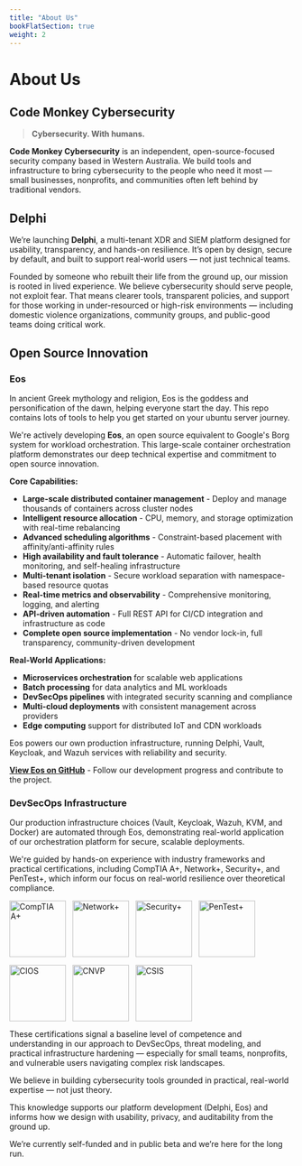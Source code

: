 ```yaml
---
title: "About Us"
bookFlatSection: true
weight: 2
---
```


# About Us

## Code Monkey Cybersecurity

> **Cybersecurity. With humans.**

**Code Monkey Cybersecurity** is an independent, open-source-focused security company based in Western Australia. We build tools and infrastructure to bring  cybersecurity to the people who need it most — small businesses, nonprofits, and communities often left behind by traditional vendors.

## Delphi

We’re launching **Delphi**, a multi-tenant XDR and SIEM platform designed for usability, transparency, and hands-on resilience. It’s open by design, secure by default, and built to support real-world users — not just technical teams.

Founded by someone who rebuilt their life from the ground up, our mission is rooted in lived experience. We believe cybersecurity should serve people, not exploit fear. That means clearer tools, transparent policies, and support for those working in under-resourced or high-risk environments — including domestic violence organizations, community groups, and public-good teams doing critical work.

## Open Source Innovation

### Eos

In ancient Greek mythology and religion, Eos is the goddess and personification of the dawn, helping everyone start the day. This repo contains lots of tools to help you get started on your ubuntu server journey.

We're actively developing **Eos**, an open source equivalent to Google's Borg system for workload orchestration. This large-scale container orchestration platform demonstrates our deep technical expertise and commitment to open source innovation.

**Core Capabilities:**
- **Large-scale distributed container management** - Deploy and manage thousands of containers across cluster nodes
- **Intelligent resource allocation** - CPU, memory, and storage optimization with real-time rebalancing
- **Advanced scheduling algorithms** - Constraint-based placement with affinity/anti-affinity rules
- **High availability and fault tolerance** - Automatic failover, health monitoring, and self-healing infrastructure
- **Multi-tenant isolation** - Secure workload separation with namespace-based resource quotas
- **Real-time metrics and observability** - Comprehensive monitoring, logging, and alerting
- **API-driven automation** - Full REST API for CI/CD integration and infrastructure as code
- **Complete open source implementation** - No vendor lock-in, full transparency, community-driven development

**Real-World Applications:**
- **Microservices orchestration** for scalable web applications
- **Batch processing** for data analytics and ML workloads  
- **DevSecOps pipelines** with integrated security scanning and compliance
- **Multi-cloud deployments** with consistent management across providers
- **Edge computing** support for distributed IoT and CDN workloads

Eos powers our own production infrastructure, running Delphi, Vault, Keycloak, and Wazuh services with  reliability and security.

 **[View Eos on GitHub](https://github.com/CodeMonkeyCybersecurity/eos)** - Follow our development progress and contribute to the project.

### DevSecOps Infrastructure

Our production infrastructure choices (Vault, Keycloak, Wazuh, KVM, and Docker) are automated through Eos, demonstrating real-world application of our orchestration platform for secure, scalable deployments.

We're guided by hands-on experience with industry frameworks and practical certifications, including CompTIA A+, Network+, Security+, and PenTest+, which inform our focus on real-world resilience over theoretical compliance.

<div style="display: flex; flex-wrap: wrap; gap: 12px; margin: 1em 0;">
  <img src="/images/comptia-a-ce-certification.png" alt="CompTIA A+" width="100" />
  <img src="/images/comptia-network-ce-certification.png" alt="Network+" width="100" />
  <img src="/images/comptia-security-ce-certification.png" alt="Security+" width="100" />
  <img src="/images/comptia-pentest-ce-certification.png" alt="PenTest+" width="100" />
</div>

<div style="display: flex; flex-wrap: wrap; gap: 12px; margin: 1em 0;">
  <img src="/images/comptia-it-operations-specialist-cios-stackable-certification.png" alt="CIOS" width="100" />
  <img src="/images/comptia-network-vulnerability-assessment-professional-cnvp-stackable-certification.png" alt="CNVP" width="100" />
  <img src="/images/comptia-secure-infrastructure-specialist-csis-stackable-certification.png" alt="CSIS" width="100" />
</div>

These certifications signal a baseline level of competence and understanding in our approach to DevSecOps, threat modeling, and practical infrastructure hardening — especially for small teams, nonprofits, and vulnerable users navigating complex risk landscapes.

We believe in building cybersecurity tools grounded in practical, real-world expertise — not just theory.

This knowledge supports our platform development (Delphi, Eos) and informs how we design with usability, privacy, and auditability from the ground up.

We’re currently self-funded and in public beta and we’re here for the long run.
